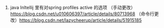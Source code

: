 1. java Inltellij 里有对spring profiles active 的选项
（手动更改）https://blog.csdn.net/u010606397/article/details/80713968
（命令行更改）https://blog.csdn.net/lazycheerup/article/details/51915185